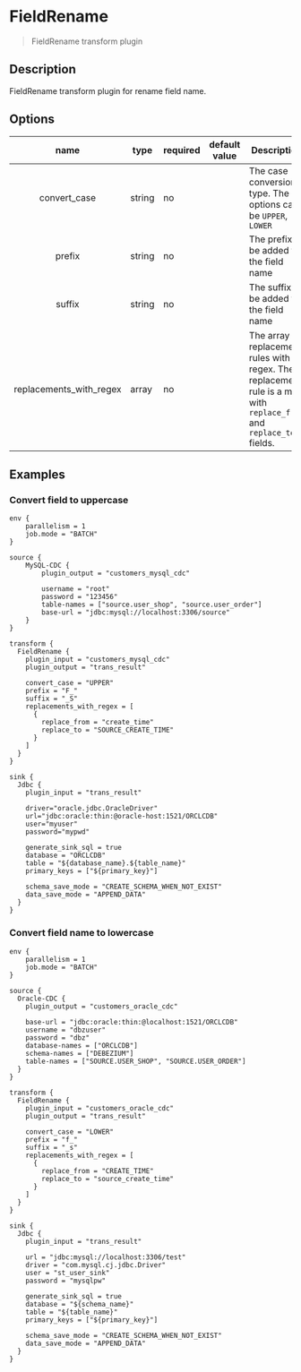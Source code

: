 # FieldRename

> FieldRename transform plugin

## Description

FieldRename transform plugin for rename field name.

## Options

|          name           | type   | required | default value | Description                                                                                                           |
|:-----------------------:|--------|----------|---------------|-----------------------------------------------------------------------------------------------------------------------|
|      convert_case       | string | no       |               | The case conversion type. The options can be `UPPER`, `LOWER`                                                         |
|         prefix          | string | no       |               | The prefix to be added to the field name                                                                              |
|         suffix          | string | no       |               | The suffix to be added to the field name                                                                              |
| replacements_with_regex | array  | no       |               | The array of replacement rules with regex. The replacement rule is a map with `replace_from` and `replace_to` fields. |

## Examples

### Convert field to uppercase

```
env {
    parallelism = 1
    job.mode = "BATCH"
}

source {
    MySQL-CDC {
        plugin_output = "customers_mysql_cdc"
        
        username = "root"
        password = "123456"
        table-names = ["source.user_shop", "source.user_order"]
        base-url = "jdbc:mysql://localhost:3306/source"
    }
}

transform {
  FieldRename {
    plugin_input = "customers_mysql_cdc"
    plugin_output = "trans_result"
    
    convert_case = "UPPER"
    prefix = "F_"
    suffix = "_S"
    replacements_with_regex = [
      {
        replace_from = "create_time"
        replace_to = "SOURCE_CREATE_TIME"
      }
    ]
  }
}

sink {
  Jdbc {
    plugin_input = "trans_result"
    
    driver="oracle.jdbc.OracleDriver"
    url="jdbc:oracle:thin:@oracle-host:1521/ORCLCDB"
    user="myuser"
    password="mypwd"
    
    generate_sink_sql = true
    database = "ORCLCDB"
    table = "${database_name}.${table_name}"
    primary_keys = ["${primary_key}"]
    
    schema_save_mode = "CREATE_SCHEMA_WHEN_NOT_EXIST"
    data_save_mode = "APPEND_DATA"
  }
}
```

### Convert field name to lowercase

```
env {
    parallelism = 1
    job.mode = "BATCH"
}

source {
  Oracle-CDC {
    plugin_output = "customers_oracle_cdc"
    
    base-url = "jdbc:oracle:thin:@localhost:1521/ORCLCDB"
    username = "dbzuser"
    password = "dbz"
    database-names = ["ORCLCDB"]
    schema-names = ["DEBEZIUM"]
    table-names = ["SOURCE.USER_SHOP", "SOURCE.USER_ORDER"]
  }
}

transform {
  FieldRename {
    plugin_input = "customers_oracle_cdc"
    plugin_output = "trans_result"
    
    convert_case = "LOWER"
    prefix = "f_"
    suffix = "_s"
    replacements_with_regex = [
      {
        replace_from = "CREATE_TIME"
        replace_to = "source_create_time"
      }
    ]
  }
}

sink {
  Jdbc {
    plugin_input = "trans_result"
    
    url = "jdbc:mysql://localhost:3306/test"
    driver = "com.mysql.cj.jdbc.Driver"
    user = "st_user_sink"
    password = "mysqlpw"
    
    generate_sink_sql = true
    database = "${schema_name}"
    table = "${table_name}"
    primary_keys = ["${primary_key}"]
    
    schema_save_mode = "CREATE_SCHEMA_WHEN_NOT_EXIST"
    data_save_mode = "APPEND_DATA"
  }
}
```